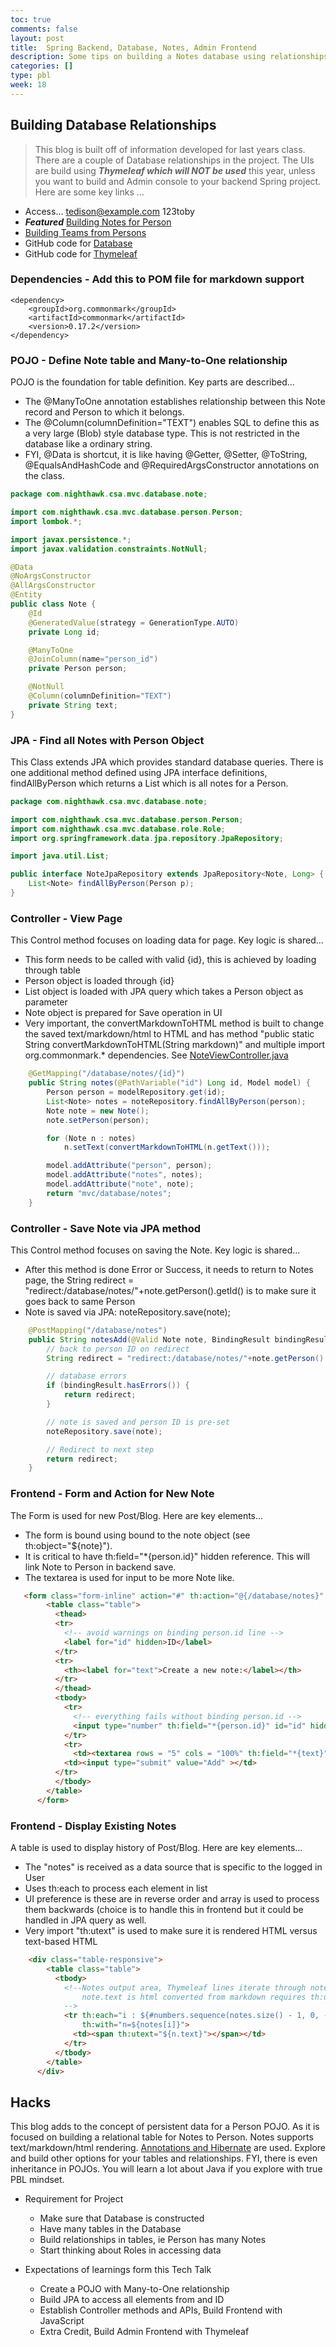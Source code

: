 ```yaml
---
toc: true
comments: false
layout: post
title:  Spring Backend, Database, Notes, Admin Frontend
description: Some tips on building a Notes database using relationships.
categories: []
type: pbl
week: 18
---
```


## Building Database Relationships
> This blog is built off of information developed for last years class.  There are a couple of Database relationships in the project. The UIs are build using ***Thymeleaf which will NOT be used*** this year, unless you want to build and Admin console to your backend Spring project. Here are some key links ...
- Access... tedison@example.com  123toby
- ***Featured*** [Building Notes for Person](https://csa.nighthawkcodingsociety.com/database/person)
- [Building Teams from Persons](https://csa.nighthawkcodingsociety.com/database/scrum)
- GitHub code for [Database](https://github.com/nighthawkcoders/nighthawk_csa/tree/master/src/main/java/com/nighthawk/csa/mvc/database)
- GitHub code for [Thymeleaf](https://github.com/nighthawkcoders/nighthawk_csa/tree/master/src/main/resources/templates/mvc/database)



### Dependencies - Add this to POM file for markdown support
```text
<dependency>
    <groupId>org.commonmark</groupId>
    <artifactId>commonmark</artifactId>
    <version>0.17.2</version>
</dependency>
```

### POJO - Define Note table and Many-to-One relationship
POJO is the foundation for table definition.  Key parts are described...
* The @ManyToOne annotation establishes relationship between this Note record and Person to which it belongs.
* The @Column(columnDefinition="TEXT") enables SQL to define this as a very large (Blob) style database type.  This is not restricted in the database like a ordinary string.
* FYI, @Data is shortcut, it is like having @Getter, @Setter, @ToString, @EqualsAndHashCode and @RequiredArgsConstructor annotations on the class.

```java
package com.nighthawk.csa.mvc.database.note;

import com.nighthawk.csa.mvc.database.person.Person;
import lombok.*;

import javax.persistence.*;
import javax.validation.constraints.NotNull;

@Data
@NoArgsConstructor
@AllArgsConstructor
@Entity
public class Note {
    @Id
    @GeneratedValue(strategy = GenerationType.AUTO)
    private Long id;

    @ManyToOne
    @JoinColumn(name="person_id")
    private Person person;

    @NotNull
    @Column(columnDefinition="TEXT")
    private String text;
}
```

### JPA - Find all Notes with Person Object
This Class extends JPA which provides standard database queries.  There is one additional method defined using JPA interface definitions, findAllByPerson which returns a List<Note> which is all notes for a Person.

```java
package com.nighthawk.csa.mvc.database.note;

import com.nighthawk.csa.mvc.database.person.Person;
import com.nighthawk.csa.mvc.database.role.Role;
import org.springframework.data.jpa.repository.JpaRepository;

import java.util.List;

public interface NoteJpaRepository extends JpaRepository<Note, Long> {
    List<Note> findAllByPerson(Person p);
}
```

### Controller - View Page
This Control method focuses on loading data for page.  Key logic is shared...
* This form needs to be called with valid {id}, this is achieved by loading through table
* Person object is loaded through {id}
* List<Note> object is loaded with JPA query which takes a Person object as parameter
* Note object is prepared for Save operation in UI
* Very important, the convertMarkdownToHTML method is built to change the saved text/markdown/html to HTML and has method "public static String convertMarkdownToHTML(String markdown)" and multiple import org.commonmark.* dependencies.  See [NoteViewController.java](https://github.com/nighthawkcoders/nighthawk_csa/blob/master/src/main/java/com/nighthawk/csa/mvc/database/note/NoteViewController.java)

```java
    @GetMapping("/database/notes/{id}")
    public String notes(@PathVariable("id") Long id, Model model) {
        Person person = modelRepository.get(id);
        List<Note> notes = noteRepository.findAllByPerson(person);
        Note note = new Note();
        note.setPerson(person);

        for (Note n : notes)
            n.setText(convertMarkdownToHTML(n.getText()));

        model.addAttribute("person", person);
        model.addAttribute("notes", notes);
        model.addAttribute("note", note);
        return "mvc/database/notes";
    }
```

### Controller - Save Note via JPA method
This Control method focuses on saving the Note.  Key logic is shared...
* After this method is done Error or Success, it needs to return to Notes page, the String redirect = "redirect:/database/notes/"+note.getPerson().getId() is to make sure it goes back to same Person
* Note is saved via JPA: noteRepository.save(note);

```java
    @PostMapping("/database/notes")
    public String notesAdd(@Valid Note note, BindingResult bindingResult) {
        // back to person ID on redirect
        String redirect = "redirect:/database/notes/"+note.getPerson().getId();

        // database errors
        if (bindingResult.hasErrors()) {
            return redirect;
        }

        // note is saved and person ID is pre-set
        noteRepository.save(note);

        // Redirect to next step
        return redirect;
    }
```

### Frontend - Form and Action for New Note
The Form is used for new Post/Blog.  Here are key elements...
* The form is bound using bound to the note object (see th:object="${note}"). 
* It is critical to have th:field="*{person.id}" hidden reference.  This will link Note to Person in backend save.
* The textarea is used for input to be more Note like.

```html
   <form class="form-inline" action="#" th:action="@{/database/notes}" th:object="${note}" method="POST">
        <table class="table">
          <thead>
          <tr>
            <!-- avoid warnings on binding person.id line -->
            <label for="id" hidden>ID</label>
          </tr>
          <tr>
            <th><label for="text">Create a new note:</label></th>
          </tr>
          </thead>
          <tbody>
            <tr>
              <!-- everything fails without binding person.id -->
              <input type="number" th:field="*{person.id}" id="id" hidden class="form-control-plaintext" >
            </tr>
            <tr>
              <td><textarea rows = "5" cols = "100%" th:field="*{text}" id="text" required></textarea></td>
            <td><input type="submit" value="Add" ></td>
          </tr>
          </tbody>
        </table>
      </form>
```

### Frontend - Display Existing Notes
A table is used to display history of Post/Blog.  Here are key elements...
* The "notes" is received as a data source that is specific to the logged in User
* Uses th:each to process each element in list
* UI preference is these are in reverse order and array is used to process them backwards (choice is to handle this in frontend but it could be handled in JPA query as well.
* Very import "th:utext" is used to make sure it is rendered HTML versus text-based HTML

```html
    <div class="table-responsive">
        <table class="table">
          <tbody>
            <!--Notes output area, Thymeleaf lines iterate through notes backwards,
                note.text is html converted from markdown requires th:utext to render correctly
            -->
            <tr th:each="i : ${#numbers.sequence(notes.size() - 1, 0, -1)}"
                th:with="n=${notes[i]}">
              <td><span th:utext="${n.text}"></span></td>
            </tr>
          </tbody>
        </table>
      </div>
```

## Hacks
This blog adds to the concept of persistent data for a Person POJO.   As it is focused on building a relational table for Notes to Person.  Notes supports text/markdown/html rendering.  [Annotations and Hibernate](https://www.digitalocean.com/community/tutorials/jpa-hibernate-annotations) are used.  Explore and build other options for your tables and relationships.  FYI, there is even inheritance in POJOs.  You will learn a lot about Java if you explore with true PBL mindset.

* Requirement for Project
    * Make sure that Database is constructed
    * Have many tables in the Database
    * Build relationships in tables, ie Person has many Notes
    * Start thinking about Roles in accessing data

* Expectations of learnings form this Tech Talk
    * Create a POJO with Many-to-One relationship 
    * Build JPA to access all elements from and ID
    * Establish Controller methods and APIs, Build Frontend with JavaScript
    * Extra Credit, Build Admin Frontend with Thymeleaf

